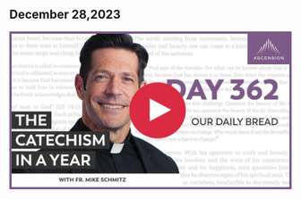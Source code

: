 ## December 28,2023 ##

[![Our Daily Bread](https://raw.githubusercontent.com/linusjf/CIAY/main/December/jpgs/Day362.jpg)](https://youtu.be/pPQIorBCULc "Our Daily Bread")
